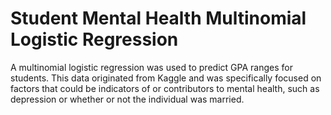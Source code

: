 # Student Mental Health Multinomial Logistic Regression
A multinomial logistic regression was used to predict GPA ranges for students.  This data originated from Kaggle and was specifically focused on factors that could be indicators of or contributors to mental health, such as depression or whether or not the individual was married.
